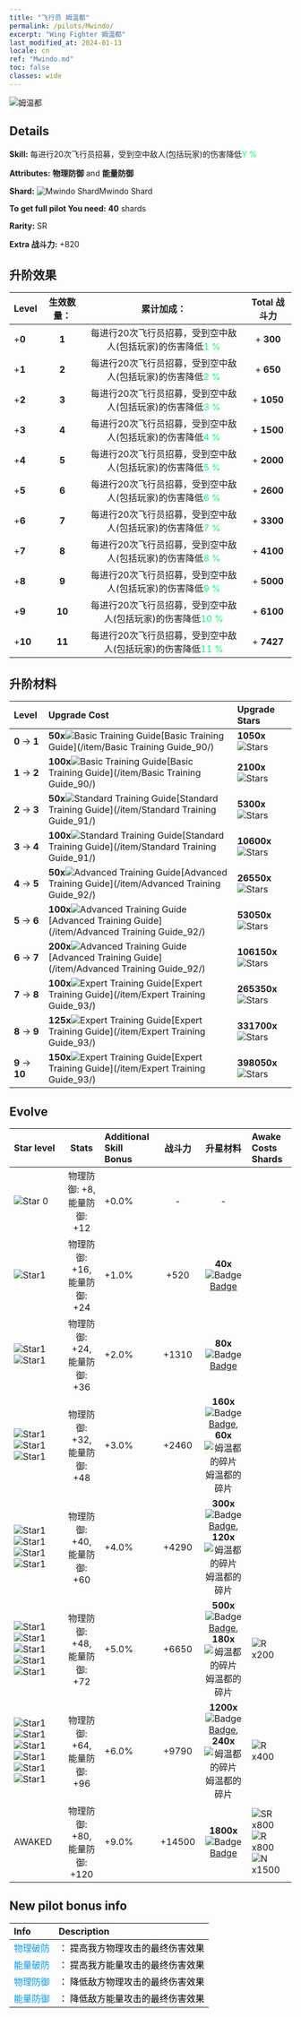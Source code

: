 ```yaml
---
title: "飞行员 姆温都"
permalink: /pilots/Mwindo/
excerpt: "Wing Fighter 姆温都"
last_modified_at: 2024-01-13
locale: cn
ref: "Mwindo.md"
toc: false
classes: wide
---
```



 ![姆温都](/images/pilots/aviator_piece_5008.png)

## Details

 **Skill:** 每进行20次飞行员招募，受到空中敌人(包括玩家)的伤害降低<span style="color: #03ff6b">Y %</span><br/><span style="color: #000000;"></span> 

 **Attributes:** **物理防御** and **能量防御**

 **Shard:** ![Mwindo Shard](/images/pilots/Mwindo_Shard_p.png)Mwindo Shard 

 **To get full pilot You need:** **40** shards 

 **Rarity:** SR 

 **Extra 战斗力:** +820 



## 升阶效果

  |  Level | 生效数量： |     累计加成：    | Total 战斗力 |
  |:----|:-----:|:-------------------:|:-------:|
  | +**0**  | **1**  | 每进行20次飞行员招募，受到空中敌人(包括玩家)的伤害降低<span style="color: #03ff6b">1 %</span><br/><span style="color: #000000;"></span>  | + **300** |
  | +**1**  | **2**  | 每进行20次飞行员招募，受到空中敌人(包括玩家)的伤害降低<span style="color: #03ff6b">2 %</span><br/><span style="color: #000000;"></span>  | + **650** |
  | +**2**  | **3**  | 每进行20次飞行员招募，受到空中敌人(包括玩家)的伤害降低<span style="color: #03ff6b">3 %</span><br/><span style="color: #000000;"></span>  | + **1050** |
  | +**3**  | **4**  | 每进行20次飞行员招募，受到空中敌人(包括玩家)的伤害降低<span style="color: #03ff6b">4 %</span><br/><span style="color: #000000;"></span>  | + **1500** |
  | +**4**  | **5**  | 每进行20次飞行员招募，受到空中敌人(包括玩家)的伤害降低<span style="color: #03ff6b">5 %</span><br/><span style="color: #000000;"></span>  | + **2000** |
  | +**5**  | **6**  | 每进行20次飞行员招募，受到空中敌人(包括玩家)的伤害降低<span style="color: #03ff6b">6 %</span><br/><span style="color: #000000;"></span>  | + **2600** |
  | +**6**  | **7**  | 每进行20次飞行员招募，受到空中敌人(包括玩家)的伤害降低<span style="color: #03ff6b">7 %</span><br/><span style="color: #000000;"></span>  | + **3300** |
  | +**7**  | **8**  | 每进行20次飞行员招募，受到空中敌人(包括玩家)的伤害降低<span style="color: #03ff6b">8 %</span><br/><span style="color: #000000;"></span>  | + **4100** |
  | +**8**  | **9**  | 每进行20次飞行员招募，受到空中敌人(包括玩家)的伤害降低<span style="color: #03ff6b">9 %</span><br/><span style="color: #000000;"></span>  | + **5000** |
  | +**9**  | **10**  | 每进行20次飞行员招募，受到空中敌人(包括玩家)的伤害降低<span style="color: #03ff6b">10 %</span><br/><span style="color: #000000;"></span>  | + **6100** |
  | +**10**  | **11**  | 每进行20次飞行员招募，受到空中敌人(包括玩家)的伤害降低<span style="color: #03ff6b">11 %</span><br/><span style="color: #000000;"></span>  | + **7427** |




## 升阶材料

  |  Level |      Upgrade Cost   |  Upgrade Stars  |
  |:-------|:--------------------|:----------------|
  | **0** -> **1**  | **50x**![Basic Training Guide](/images/item/Basic_Training_Guide_p.png)[Basic Training Guide](/item/Basic Training Guide_90/) | **1050x**![Stars](/images/item/Stars_p.png) |
  | **1** -> **2**  | **100x**![Basic Training Guide](/images/item/Basic_Training_Guide_p.png)[Basic Training Guide](/item/Basic Training Guide_90/) | **2100x**![Stars](/images/item/Stars_p.png) |
  | **2** -> **3**  | **50x**![Standard Training Guide](/images/item/Standard_Training_Guide_p.png)[Standard Training Guide](/item/Standard Training Guide_91/) | **5300x**![Stars](/images/item/Stars_p.png) |
  | **3** -> **4**  | **100x**![Standard Training Guide](/images/item/Standard_Training_Guide_p.png)[Standard Training Guide](/item/Standard Training Guide_91/) | **10600x**![Stars](/images/item/Stars_p.png) |
  | **4** -> **5**  | **50x**![Advanced Training Guide](/images/item/Advanced_Training_Guide_p.png)[Advanced Training Guide](/item/Advanced Training Guide_92/) | **26550x**![Stars](/images/item/Stars_p.png) |
  | **5** -> **6**  | **100x**![Advanced Training Guide](/images/item/Advanced_Training_Guide_p.png)[Advanced Training Guide](/item/Advanced Training Guide_92/) | **53050x**![Stars](/images/item/Stars_p.png) |
  | **6** -> **7**  | **200x**![Advanced Training Guide](/images/item/Advanced_Training_Guide_p.png)[Advanced Training Guide](/item/Advanced Training Guide_92/) | **106150x**![Stars](/images/item/Stars_p.png) |
  | **7** -> **8**  | **100x**![Expert Training Guide](/images/item/Expert_Training_Guide_p.png)[Expert Training Guide](/item/Expert Training Guide_93/) | **265350x**![Stars](/images/item/Stars_p.png) |
  | **8** -> **9**  | **125x**![Expert Training Guide](/images/item/Expert_Training_Guide_p.png)[Expert Training Guide](/item/Expert Training Guide_93/) | **331700x**![Stars](/images/item/Stars_p.png) |
  | **9** -> **10**  | **150x**![Expert Training Guide](/images/item/Expert_Training_Guide_p.png)[Expert Training Guide](/item/Expert Training Guide_93/) | **398050x**![Stars](/images/item/Stars_p.png) |




## Evolve

  |  Star level | Stats | Additional Skill Bonus | 战斗力 | 升星材料 | Awake Costs Shards |
  |:------------|:-----:|:-------------------|:----------------:|:--------------------:|:-------------|
  | ![Star 0](/images/s0.png)  | 物理防御: +8, 能量防御: +12  | +0.0%  | -  | -  |  |
  | ![Star1](/images/s1.png)  | 物理防御: +16, 能量防御: +24  | +1.0%  | +520  | **40x**![Badge](/images/item/Badge_p.png)[Badge](/item/Badge_94/)  |  |
  | ![Star1](/images/s1.png)![Star1](/images/s1.png)  | 物理防御: +24, 能量防御: +36  | +2.0%  | +1310  | **80x**![Badge](/images/item/Badge_p.png)[Badge](/item/Badge_94/)  |  |
  | ![Star1](/images/s1.png)![Star1](/images/s1.png)![Star1](/images/s1.png)  | 物理防御: +32, 能量防御: +48  | +3.0%  | +2460  | **160x**![Badge](/images/item/Badge_p.png)[Badge](/item/Badge_94/), **60x**![姆温都的碎片](/images/pilots/姆温都的碎片_p.png)姆温都的碎片  |  |
  | ![Star1](/images/s1.png)![Star1](/images/s1.png)![Star1](/images/s1.png)![Star1](/images/s1.png)  | 物理防御: +40, 能量防御: +60  | +4.0%  | +4290  | **300x**![Badge](/images/item/Badge_p.png)[Badge](/item/Badge_94/), **120x**![姆温都的碎片](/images/pilots/姆温都的碎片_p.png)姆温都的碎片  |  |
  | ![Star1](/images/s1.png)![Star1](/images/s1.png)![Star1](/images/s1.png)![Star1](/images/s1.png)![Star1](/images/s1.png)  | 物理防御: +48, 能量防御: +72  | +5.0%  | +6650  | **500x**![Badge](/images/item/Badge_p.png)[Badge](/item/Badge_94/), **180x**![姆温都的碎片](/images/pilots/姆温都的碎片_p.png)姆温都的碎片  |  ![R](/images/pilots/R_p.png) x200 |
  | ![Star1](/images/s1.png)![Star1](/images/s1.png)![Star1](/images/s1.png)![Star1](/images/s1.png)![Star1](/images/s1.png)![Star1](/images/s1.png)  | 物理防御: +64, 能量防御: +96  | +6.0%  | +9790  | **1200x**![Badge](/images/item/Badge_p.png)[Badge](/item/Badge_94/), **240x**![姆温都的碎片](/images/pilots/姆温都的碎片_p.png)姆温都的碎片  |  ![R](/images/pilots/R_p.png) x400 |
  | AWAKED  | 物理防御: +80, 能量防御: +120  | +9.0%  | +14500  | **1800x**![Badge](/images/item/Badge_p.png)[Badge](/item/Badge_94/)  |  ![SR](/images/pilots/SR_p.png) x800 ![R](/images/pilots/R_p.png) x800 ![N](/images/pilots/N_p.png) x1500 |



## New pilot bonus info

  |  Info |  Description |
  |:------|:-------------|
  | <span style="color: #0099f2">物理破防</span> | <span style="color: #000000;">： 提高我方物理攻击的最终伤害效果</span> |
  | <span style="color: #0099f2">能量破防</span> | <span style="color: #000000;">： 提高我方能量攻击的最终伤害效果</span> |
  | <span style="color: #0099f2">物理防御</span> | <span style="color: #000000;">： 降低敌方物理攻击的最终伤害效果</span> |
  | <span style="color: #0099f2">能量防御</span> | <span style="color: #000000;">： 降低敌方能量攻击的最终伤害效果</span> |

